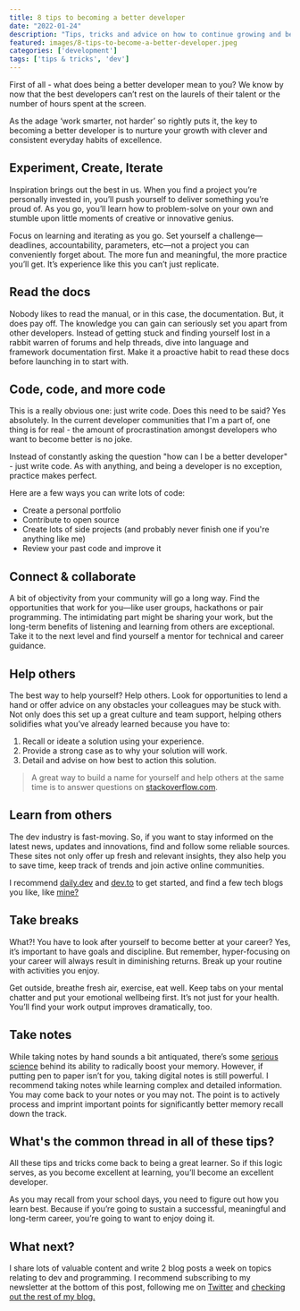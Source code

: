 ```yaml
---
title: 8 tips to becoming a better developer
date: "2022-01-24"
description: "Tips, tricks and advice on how to continue growing and become a better developer, day-by-day."
featured: images/8-tips-to-become-a-better-developer.jpeg
categories: ['development']
tags: ['tips & tricks', 'dev']
---
```


First of all - what does being a better developer mean to you? We know by now that the best developers can’t rest on the laurels of their talent or the number of hours spent at the screen. 

As the adage ‘work smarter, not harder’ so rightly puts it, the key to becoming a better developer is to nurture your growth with clever and consistent everyday habits of excellence.

## Experiment, Create, Iterate

Inspiration brings out the best in us. When you find a project you’re personally invested in, you’ll push yourself to deliver something you’re proud of. As you go, you’ll learn how to problem-solve on your own and stumble upon little moments of creative or innovative genius. 

Focus on learning and iterating as you go. Set yourself a challenge—deadlines, accountability, parameters, etc—not a project you can conveniently forget about. The more fun and meaningful, the more practice you’ll get. It’s experience like this you can’t just replicate.

## Read the docs

Nobody likes to read the manual, or in this case, the documentation. But, it does pay off. The knowledge you can gain can seriously set you apart from other developers. Instead of getting stuck and finding yourself lost in a rabbit warren of forums and help threads, dive into language and framework documentation first. Make it a proactive habit to read these docs before launching in to start with.

## Code, code, and more code

This is a really obvious one: just write code. Does this need to be said? Yes absolutely. In the current developer communities that I'm a part of, one thing is for real - the amount of procrastination amongst developers who want to become better is no joke.

Instead of constantly asking the question "how can I be a better developer" - just write code. As with anything, and being a developer is no exception, practice makes perfect.

Here are a few ways you can write lots of code:

- Create a personal portfolio
- Contribute to open source
- Create lots of side projects (and probably never finish one if you're anything like me)
- Review your past code and improve it

## Connect & collaborate

A bit of objectivity from your community will go a long way. Find the opportunities that work for you—like user groups, hackathons or pair programming. The intimidating part might be sharing your work, but the long-term benefits of listening and learning from others are exceptional. Take it to the next level and find yourself a mentor for technical and career guidance.

## Help others

The best way to help yourself? Help others. Look for opportunities to lend a hand or offer advice on any obstacles your colleagues may be stuck with. Not only does this set up a great culture and team support, helping others solidifies what you’ve already learned because you have to:

1. Recall or ideate a solution using your experience.
2. Provide a strong case as to why your solution will work.
3. Detail and advise on how best to action this solution.

> A great way to build a name for yourself and help others at the same time is to answer questions on  [stackoverflow.com](https://stackoverflow.com/).

## Learn from others

The dev industry is fast-moving. So, if you want to stay informed on the latest news, updates and innovations, find and follow some reliable sources. These sites not only offer up fresh and relevant insights, they also help you to save time, keep track of trends and join active online communities.

I recommend [daily.dev](https://daily.dev/) and [dev.to](https://dev.to/) to get started, and find a few tech blogs you like, like [mine?](https://joelmale.com/blog)

## Take breaks

What?! You have to look after yourself to become better at your career? Yes, it’s important to have goals and discipline. But remember, hyper-focusing on your career will always result in diminishing returns. Break up your routine with activities you enjoy.

Get outside, breathe fresh air, exercise, eat well. Keep tabs on your mental chatter and put your emotional wellbeing first. It’s not just for your health. You’ll find your work output improves dramatically, too.

## Take notes

While taking notes by hand sounds a bit antiquated, there’s some [serious science](https://theconversation.com/note-taking-by-hand-a-powerful-tool-to-support-memory-144049) behind its ability to radically boost your memory. However, if putting pen to paper isn’t for you, taking digital notes is still powerful. I recommend taking notes while learning complex and detailed information. You may come back to your notes or you may not. The point is to actively process and imprint important points for significantly better memory recall down the track.

## What's the common thread in all of these tips?

All these tips and tricks come back to being a great learner. So if this logic serves, as you become excellent at learning, you’ll become an excellent developer. 

As you may recall from your school days, you need to figure out how you learn best. Because if you’re going to sustain a successful, meaningful and long-term career, you’re going to want to enjoy doing it. 

## What next?

I share lots of valuable content and write 2 blog posts a week on topics relating to dev and programming. I recommend subscribing to my newsletter at the bottom of this post, following me on [Twitter](https://twitter.com/joelwmale) and [checking out the rest of my blog.](https://joelmale.com/blog)